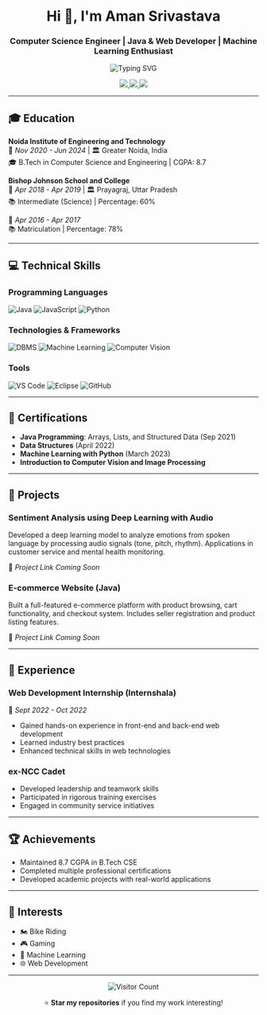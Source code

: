 <h1 align="center">Hi 👋, I'm Aman Srivastava</h1>
<h3 align="center">Computer Science Engineer | Java & Web Developer | Machine Learning Enthusiast</h3>

<p align="center">
  <img src="https://readme-typing-svg.demolab.com?font=Fira+Code&pause=1000&center=true&vCenter=true&width=500&lines=B.Tech+CSE+@+NIET;Java+%7C+JavaScript+%7C+Python;Machine+Learning+%7C+Computer+Vision;Web+Development+%7C+Problem+Solver" alt="Typing SVG" />
</p>

<div align="center">
  <a href="https://linkedin.com/in/aman-srivastava-242341274/">
    <img src="https://img.shields.io/badge/LinkedIn-0A66C2?style=for-the-badge&logo=linkedin&logoColor=white" />
  </a>
  <a href="mailto:amsrivastava18@gmail.com">
    <img src="https://img.shields.io/badge/Gmail-EA4335?style=for-the-badge&logo=gmail&logoColor=white" />
  </a>
  <a href="https://github.com/Amansrivastava22">
    <img src="https://img.shields.io/badge/GitHub-181717?style=for-the-badge&logo=github&logoColor=white" />
  </a>
</div>

---

## 🎓 Education

**Noida Institute of Engineering and Technology**  
📅 *Nov 2020 - Jun 2024* | 🏛️ Greater Noida, India  
🎓 B.Tech in Computer Science and Engineering | CGPA: 8.7  

**Bishop Johnson School and College**  
📅 *Apr 2018 - Apr 2019* | 🏛️ Prayagraj, Uttar Pradesh  
📚 Intermediate (Science) | Percentage: 60%  

📅 *Apr 2016 - Apr 2017*  
📚 Matriculation | Percentage: 78%  

---

## 💻 Technical Skills

### Programming Languages
![Java](https://img.shields.io/badge/Java-ED8B00?style=for-the-badge&logo=openjdk&logoColor=white)
![JavaScript](https://img.shields.io/badge/JavaScript-F7DF1E?style=for-the-badge&logo=javascript&logoColor=black)
![Python](https://img.shields.io/badge/Python-3776AB?style=for-the-badge&logo=python&logoColor=white)

### Technologies & Frameworks
![DBMS](https://img.shields.io/badge/Database-4479A1?style=for-the-badge&logo=mysql&logoColor=white)
![Machine Learning](https://img.shields.io/badge/Machine_Learning-FF6F00?style=for-the-badge&logo=tensorflow&logoColor=white)
![Computer Vision](https://img.shields.io/badge/Computer_Vision-5C3EE8?style=for-the-badge&logo=opencv&logoColor=white)

### Tools
![VS Code](https://img.shields.io/badge/VS_Code-007ACC?style=for-the-badge&logo=visual-studio-code&logoColor=white)
![Eclipse](https://img.shields.io/badge/Eclipse-2C2255?style=for-the-badge&logo=eclipse&logoColor=white)
![GitHub](https://img.shields.io/badge/GitHub-181717?style=for-the-badge&logo=github&logoColor=white)

---












## 📜 Certifications

- **Java Programming**: Arrays, Lists, and Structured Data (Sep 2021)
- **Data Structures** (April 2022)
- **Machine Learning with Python** (March 2023)
- **Introduction to Computer Vision and Image Processing**

---

## 🚀 Projects

### Sentiment Analysis using Deep Learning with Audio
Developed a deep learning model to analyze emotions from spoken language by processing audio signals (tone, pitch, rhythm). Applications in customer service and mental health monitoring.

🔗 *Project Link Coming Soon*

### E-commerce Website (Java)
Built a full-featured e-commerce platform with product browsing, cart functionality, and checkout system. Includes seller registration and product listing features.

🔗 *Project Link Coming Soon*

---

## 💼 Experience

### Web Development Internship (Internshala)
📅 *Sept 2022 - Oct 2022*  
- Gained hands-on experience in front-end and back-end web development
- Learned industry best practices
- Enhanced technical skills in web technologies

### ex-NCC Cadet
- Developed leadership and teamwork skills
- Participated in rigorous training exercises
- Engaged in community service initiatives

---

## 🏆 Achievements

- Maintained 8.7 CGPA in B.Tech CSE
- Completed multiple professional certifications
- Developed academic projects with real-world applications

---

## 🎯 Interests

- 🏍️ Bike Riding
- 🎮 Gaming
- 🤖 Machine Learning
- 🌐 Web Development

---

<div align="center">
  
![Visitor Count](https://komarev.com/ghpvc/?username=Amansrivastava22&label=Profile+Views&color=blueviolet&style=flat-square)

⭐️ **Star my repositories** if you find my work interesting!

</div>
